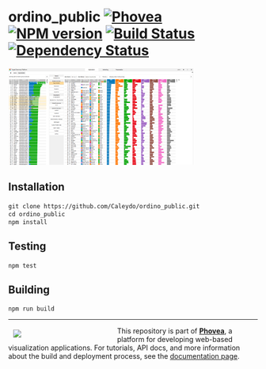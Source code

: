ordino_public [![Phovea][phovea-image]][phovea-url] [![NPM version][npm-image]][npm-url] [![Build Status][travis-image]][travis-url] [![Dependency Status][daviddm-image]][daviddm-url]
=====================

![screenshot](media/screenshot.png?raw=true "Screenshot")

Installation
------------

```
git clone https://github.com/Caleydo/ordino_public.git
cd ordino_public
npm install
```

Testing
-------

```
npm test
```

Building
--------

```
npm run build
```



***

<a href="https://caleydo.org"><img src="http://caleydo.org/assets/images/logos/caleydo.svg" align="left" width="200px" hspace="10" vspace="6"></a>
This repository is part of **[Phovea](http://phovea.caleydo.org/)**, a platform for developing web-based visualization applications. For tutorials, API docs, and more information about the build and deployment process, see the [documentation page](http://phovea.caleydo.org).


[phovea-image]: https://img.shields.io/badge/Phovea-Client%20Plugin-F47D20.svg
[phovea-url]: https://phovea.caleydo.org
[npm-image]: https://badge.fury.io/js/ordino_public.svg
[npm-url]: https://npmjs.org/package/ordino_public
[travis-image]: https://travis-ci.org/Caleydo/ordino_public.svg?branch=master
[travis-url]: https://travis-ci.org/Caleydo/ordino_public
[daviddm-image]: https://david-dm.org/Caleydo/ordino_public/status.svg
[daviddm-url]: https://david-dm.org/Caleydo/ordino_public
